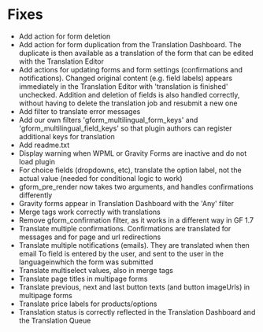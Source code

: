 # Fixes
* Add action for form deletion
* Add action for form duplication from the Translation Dashboard. The duplicate is then available as a translation of the form that can be edited with the Translation Editor
* Add actions for updating forms and form settings (confirmations and notifications). Changed original content (e.g. field labels) appears immediately in the Translation Editor with 'translation is finished' unchecked. Addition and deletion of fields is also handled correctly, without having to delete the translation job and resubmit a new one
* Add filter to translate error messages
* Add our own filters 'gform_multilingual_form_keys' and 'gform_multilingual_field_keys' so that plugin authors can register additional keys for translation
* Add readme.txt
* Display warning when WPML or Gravity Forms are inactive and do not load plugin
* For choice fields (dropdowns, etc), translate the option label, not the actual value (needed for conditional logic to work)
* gform_pre_render now takes two arguments, and handles confirmations differently
* Gravity forms appear in Translation Dashboard with the 'Any' filter
* Merge tags work correctly with translations
* Remove gform_confirmation filter, as it works in a different way in GF 1.7
* Translate multiple confirmations. Confirmations are translated for messages and for page and url redirections
* Translate multiple notifications (emails). They are translated when then email To field is entered by the user, and sent to the user in the languageinwhich the form was submitted
* Translate multiselect values, also in merge tags
* Translate page titles in multipage forms
* Translate previous, next and last button texts (and button imageUrls) in multipage forms
* Translate price labels for products/options
* Translation status is correctly reflected in the Translation Dashboard and the Translation Queue